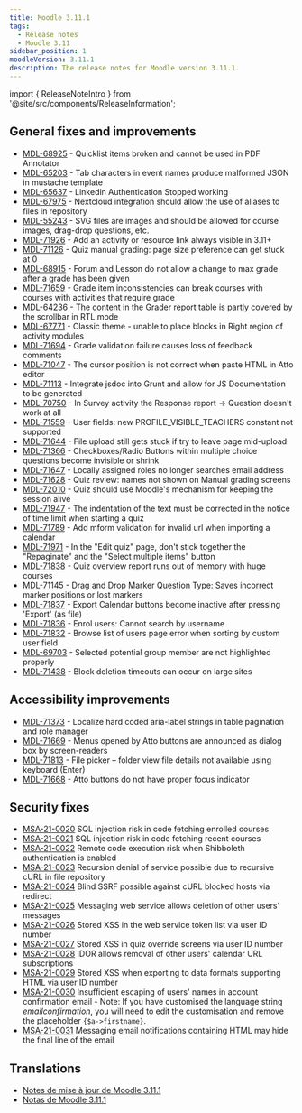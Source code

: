 ```yaml
---
title: Moodle 3.11.1
tags:
  - Release notes
  - Moodle 3.11
sidebar_position: 1
moodleVersion: 3.11.1
description: The release notes for Moodle version 3.11.1.
---
```


import { ReleaseNoteIntro } from '@site/src/components/ReleaseInformation';

<ReleaseNoteIntro releaseName={frontMatter.moodleVersion} />

## General fixes and improvements

- [MDL-68925](https://tracker.moodle.org/browse/MDL-68925) - Quicklist items broken and cannot be used in PDF Annotator
- [MDL-65203](https://tracker.moodle.org/browse/MDL-65203) - Tab characters in event names produce malformed JSON in mustache template
- [MDL-65637](https://tracker.moodle.org/browse/MDL-65637) - Linkedin Authentication Stopped working
- [MDL-67975](https://tracker.moodle.org/browse/MDL-67975) - Nextcloud integration should allow the use of aliases to files in repository
- [MDL-55243](https://tracker.moodle.org/browse/MDL-55243) - SVG files are images and should be allowed for course images, drag-drop questions, etc.
- [MDL-71926](https://tracker.moodle.org/browse/MDL-71926) - Add an activity or resource link always visible in 3.11+
- [MDL-71126](https://tracker.moodle.org/browse/MDL-71126) - Quiz manual grading: page size preference can get stuck at 0
- [MDL-68915](https://tracker.moodle.org/browse/MDL-68915) - Forum and Lesson do not allow a change to max grade after a grade has been given
- [MDL-71659](https://tracker.moodle.org/browse/MDL-71659) - Grade item inconsistencies can break courses with courses with activities that require grade
- [MDL-64236](https://tracker.moodle.org/browse/MDL-64236) - The content in the Grader report table is partly covered by the scrollbar in RTL mode
- [MDL-67771](https://tracker.moodle.org/browse/MDL-67771) - Classic theme - unable to place blocks in Right region of activity modules
- [MDL-71694](https://tracker.moodle.org/browse/MDL-71694) - Grade validation failure causes loss of feedback comments
- [MDL-71047](https://tracker.moodle.org/browse/MDL-71047) - The cursor position is not correct when paste HTML in Atto editor
- [MDL-71113](https://tracker.moodle.org/browse/MDL-71113) - Integrate jsdoc into Grunt and allow for JS Documentation to be generated
- [MDL-70750](https://tracker.moodle.org/browse/MDL-70750) - In Survey activity the Response report -> Question doesn't work at all
- [MDL-71559](https://tracker.moodle.org/browse/MDL-71559) - User fields: new PROFILE_VISIBLE_TEACHERS constant not supported
- [MDL-71644](https://tracker.moodle.org/browse/MDL-71644) - File upload still gets stuck if try to leave page mid-upload
- [MDL-71366](https://tracker.moodle.org/browse/MDL-71366) - Checkboxes/Radio Buttons within multiple choice questions become invisible or shrink
- [MDL-71647](https://tracker.moodle.org/browse/MDL-71647) - Locally assigned roles no longer searches email address
- [MDL-71628](https://tracker.moodle.org/browse/MDL-71628) - Quiz review: names not shown on Manual grading screens
- [MDL-72010](https://tracker.moodle.org/browse/MDL-72010) - Quiz should use Moodle's mechanism for keeping the session alive
- [MDL-71947](https://tracker.moodle.org/browse/MDL-71947) - The indentation of the text must be corrected in the notice of time limit when starting a quiz
- [MDL-71789](https://tracker.moodle.org/browse/MDL-71789) - Add mform validation for invalid url when importing a calendar
- [MDL-71971](https://tracker.moodle.org/browse/MDL-71971) - In the "Edit quiz" page, don't stick together the "Repaginate" and the "Select multiple items" button
- [MDL-71838](https://tracker.moodle.org/browse/MDL-71838) - Quiz overview report runs out of memory with huge courses
- [MDL-71145](https://tracker.moodle.org/browse/MDL-71145) - Drag and Drop Marker Question Type: Saves incorrect marker positions or lost markers
- [MDL-71837](https://tracker.moodle.org/browse/MDL-71837) - Export Calendar buttons become inactive after pressing 'Export' (as file)
- [MDL-71836](https://tracker.moodle.org/browse/MDL-71836) - Enrol users: Cannot search by username
- [MDL-71832](https://tracker.moodle.org/browse/MDL-71832) - Browse list of users page error when sorting by custom user field
- [MDL-69703](https://tracker.moodle.org/browse/MDL-69703) - Selected potential group member are not highlighted properly
- [MDL-71438](https://tracker.moodle.org/browse/MDL-71438) - Block deletion timeouts can occur on large sites

## Accessibility improvements

- [MDL-71373](https://tracker.moodle.org/browse/MDL-71373) - Localize hard coded aria-label strings in table pagination and role manager
- [MDL-71669](https://tracker.moodle.org/browse/MDL-71669) - Menus opened by Atto buttons are announced as dialog box by screen-readers
- [MDL-71813](https://tracker.moodle.org/browse/MDL-71813) - File picker – folder view file details not available using keyboard (Enter)
- [MDL-71668](https://tracker.moodle.org/browse/MDL-71668) - Atto buttons do not have proper focus indicator

## Security fixes

- [MSA-21-0020](https://moodle.org/mod/forum/discuss.php?d=424797) SQL injection risk in code fetching enrolled courses
- [MSA-21-0021](https://moodle.org/mod/forum/discuss.php?d=424798) SQL injection risk in code fetching recent courses
- [MSA-21-0022](https://moodle.org/mod/forum/discuss.php?d=424799) Remote code execution risk when Shibboleth authentication is enabled
- [MSA-21-0023](https://moodle.org/mod/forum/discuss.php?d=424801) Recursion denial of service possible due to recursive cURL in file repository
- [MSA-21-0024](https://moodle.org/mod/forum/discuss.php?d=424802) Blind SSRF possible against cURL blocked hosts via redirect
- [MSA-21-0025](https://moodle.org/mod/forum/discuss.php?d=424803) Messaging web service allows deletion of other users' messages
- [MSA-21-0026](https://moodle.org/mod/forum/discuss.php?d=424804) Stored XSS in the web service token list via user ID number
- [MSA-21-0027](https://moodle.org/mod/forum/discuss.php?d=424805) Stored XSS in quiz override screens via user ID number
- [MSA-21-0028](https://moodle.org/mod/forum/discuss.php?d=424806) IDOR allows removal of other users' calendar URL subscriptions
- [MSA-21-0029](https://moodle.org/mod/forum/discuss.php?d=424807) Stored XSS when exporting to data formats supporting HTML via user ID number
- [MSA-21-0030](https://moodle.org/mod/forum/discuss.php?d=424808) Insufficient escaping of users' names in account confirmation email - Note: If you have customised the language string *emailconfirmation*, you will need to edit the customisation and remove the placeholder `{$a->firstname}`.
- [MSA-21-0031](https://moodle.org/mod/forum/discuss.php?d=424809) Messaging email notifications containing HTML may hide the final line of the email

## Translations

- [Notes de mise à jour de Moodle 3.11.1](https://docs.moodle.org/fr/Notes_de_mise_à_jour_de_Moodle_3.11.1)
- [Notas de Moodle 3.11.1](https://docs.moodle.org/es/Notas_de_Moodle_3.11.1)
